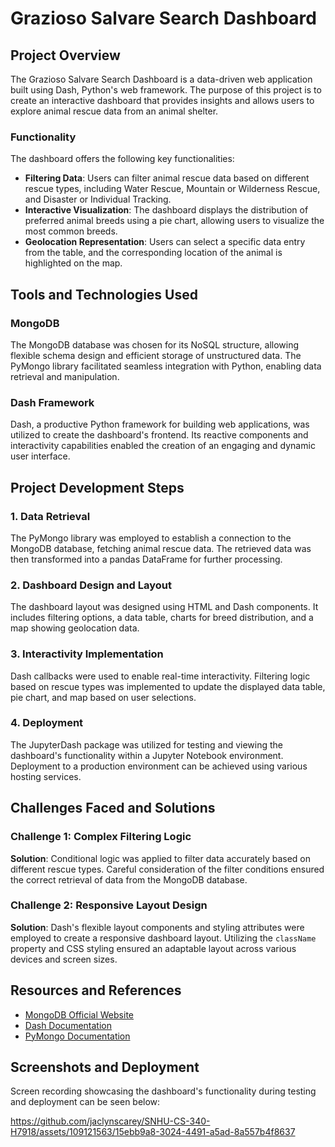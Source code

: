 # Grazioso Salvare Search Dashboard

## Project Overview

The Grazioso Salvare Search Dashboard is a data-driven web application built using Dash, Python's web framework. The purpose of this project is to create an interactive dashboard that provides insights and allows users to explore animal rescue data from an animal shelter.

### Functionality

The dashboard offers the following key functionalities:

- **Filtering Data**: Users can filter animal rescue data based on different rescue types, including Water Rescue, Mountain or Wilderness Rescue, and Disaster or Individual Tracking.
- **Interactive Visualization**: The dashboard displays the distribution of preferred animal breeds using a pie chart, allowing users to visualize the most common breeds.
- **Geolocation Representation**: Users can select a specific data entry from the table, and the corresponding location of the animal is highlighted on the map.

## Tools and Technologies Used

### MongoDB

The MongoDB database was chosen for its NoSQL structure, allowing flexible schema design and efficient storage of unstructured data. The PyMongo library facilitated seamless integration with Python, enabling data retrieval and manipulation.

### Dash Framework

Dash, a productive Python framework for building web applications, was utilized to create the dashboard's frontend. Its reactive components and interactivity capabilities enabled the creation of an engaging and dynamic user interface.

## Project Development Steps

### 1. Data Retrieval

The PyMongo library was employed to establish a connection to the MongoDB database, fetching animal rescue data. The retrieved data was then transformed into a pandas DataFrame for further processing.

### 2. Dashboard Design and Layout

The dashboard layout was designed using HTML and Dash components. It includes filtering options, a data table, charts for breed distribution, and a map showing geolocation data.

### 3. Interactivity Implementation

Dash callbacks were used to enable real-time interactivity. Filtering logic based on rescue types was implemented to update the displayed data table, pie chart, and map based on user selections.

### 4. Deployment

The JupyterDash package was utilized for testing and viewing the dashboard's functionality within a Jupyter Notebook environment. Deployment to a production environment can be achieved using various hosting services.

## Challenges Faced and Solutions

### Challenge 1: Complex Filtering Logic

**Solution**: Conditional logic was applied to filter data accurately based on different rescue types. Careful consideration of the filter conditions ensured the correct retrieval of data from the MongoDB database.

### Challenge 2: Responsive Layout Design

**Solution**: Dash's flexible layout components and styling attributes were employed to create a responsive dashboard layout. Utilizing the `className` property and CSS styling ensured an adaptable layout across various devices and screen sizes.

## Resources and References

- [MongoDB Official Website](https://www.mongodb.com/)
- [Dash Documentation](https://dash.plotly.com/)
- [PyMongo Documentation](https://pymongo.readthedocs.io/en/stable/)

## Screenshots and Deployment

Screen recording showcasing the dashboard's functionality during testing and deployment can be seen below:

https://github.com/jaclynscarey/SNHU-CS-340-H7918/assets/109121563/15ebb9a8-3024-4491-a5ad-8a557b4f8637

